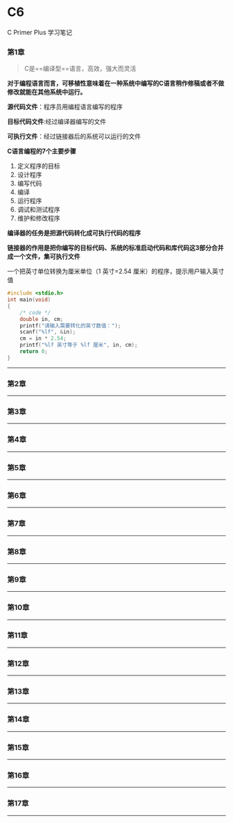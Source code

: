# C6

 C Primer Plus 学习笔记



### 第1章

> C是==编译型==语言，高效，强大而灵活

**对于编程语言而言，可移植性意味着在一种系统中编写的C语言稍作修稿或者不做修改就能在其他系统中运行。**

**源代码文件**：程序员用编程语言编写的程序

**目标代码文件**:经过编译器编写的文件

**可执行文件**：经过链接器后的系统可以运行的文件

**C语言编程的7个主要步骤**

1. 定义程序的目标
2. 设计程序
3. 编写代码
4. 编译
5. 运行程序
6. 调试和测试程序
7. 维护和修改程序

**编译器的任务是把源代码转化成可执行代码的程序**

**链接器的作用是把你编写的目标代码、系统的标准启动代码和库代码这3部分合并成一个文件，集可执行文件**

一个把英寸单位转换为厘米单位（1 英寸=2.54 厘米）的程序，提示用户输入英寸值

```c
#include <stdio.h>
int main(void)
{
    /* code */
    double in, cm;
    printf("请输入需要转化的英寸数值：");
    scanf("%lf", &in);
    cm = in * 2.54;
    printf("%lf 英寸等于 %lf 厘米", in, cm);
    return 0;
}
```



---
### 第2章



---
### 第3章

---
### 第4章

---
### 第5章

---
### 第6章

---
### 第7章

---
### 第8章

---
### 第9章

---
### 第10章

---
### 第11章

---
### 第12章

---
### 第13章

---
### 第14章

---
### 第15章

---
### 第16章

---
### 第17章

---